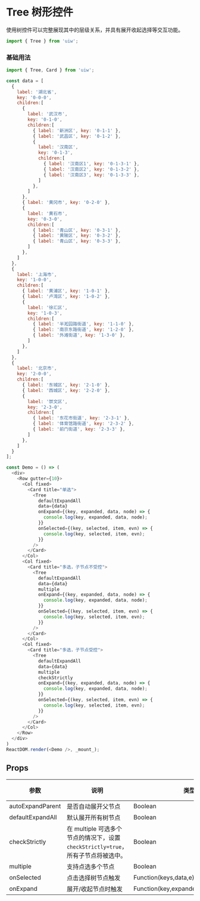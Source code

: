 Tree 树形控件
===

使用树控件可以完整展现其中的层级关系，并具有展开收起选择等交互功能。

```jsx
import { Tree } from 'uiw';
```

### 基础用法

<!--DemoStart,bgWhite,codePen--> 
```js
import { Tree, Card } from 'uiw';

const data = [
  {
    label: '湖北省',
    key: '0-0-0',
    children:[
      {
        label: '武汉市',
        key: '0-1-0',
        children:[
          { label: '新洲区', key: '0-1-1' },
          { label: '武昌区', key: '0-1-2' },
          {
            label: '汉南区',
            key: '0-1-3',
            children:[
              { label: '汉南区1', key: '0-1-3-1' },
              { label: '汉南区2', key: '0-1-3-2' },
              { label: '汉南区3', key: '0-1-3-3' },
            ]
          },
        ]
      },
      { label: '黄冈市', key: '0-2-0' },
      {
        label: '黄石市',
        key: '0-3-0',
        children:[
          { label: '青山区', key: '0-3-1' },
          { label: '黄陂区', key: '0-3-2' },
          { label: '青山区', key: '0-3-3' },
        ]
      },
    ]
  },
  {
    label: '上海市',
    key: '1-0-0',
    children:[
      { label: '黄浦区', key: '1-0-1' },
      { label: '卢湾区', key: '1-0-2' },
      {
        label: '徐汇区',
        key: '1-0-3',
        children:[
          { label: '半淞园路街道', key: '1-1-0' },
          { label: '南京东路街道', key: '1-2-0' },
          { label: '外滩街道', key: '1-3-0' },
        ]
      },
    ]
  },
  {
    label: '北京市',
    key: '2-0-0',
    children:[
      { label: '东城区', key: '2-1-0' },
      { label: '西城区', key: '2-2-0' },
      {
        label: '崇文区',
        key: '2-3-0',
        children:[
          { label: '东花市街道', key: '2-3-1' },
          { label: '体育馆路街道', key: '2-3-2' },
          { label: '前门街道', key: '2-3-3' },
        ]
      },
    ]
  }
];

const Demo = () => (
  <div>
    <Row gutter={10}>
      <Col fixed>
        <Card title="单选">
          <Tree
            defaultExpandAll
            data={data}
            onExpand={(key, expanded, data, node) => {
              console.log(key, expanded, data, node);
            }}
            onSelected={(key, selected, item, evn) => {
              console.log(key, selected, item, evn);
            }}
          />
        </Card>
      </Col>
      <Col fixed>
        <Card title="多选，子节点不受控">
          <Tree
            defaultExpandAll
            data={data}
            multiple
            onExpand={(key, expanded, data, node) => {
              console.log(key, expanded, data, node);
            }}
            onSelected={(key, selected, item, evn) => {
              console.log(key, selected, item, evn);
            }}
          />
        </Card>
      </Col>
      <Col fixed>
        <Card title="多选，子节点受控">
          <Tree
            defaultExpandAll
            data={data}
            multiple
            checkStrictly
            onExpand={(key, expanded, data, node) => {
              console.log(key, expanded, data, node);
            }}
            onSelected={(key, selected, item, evn) => {
              console.log(key, selected, item, evn);
            }}
          />
        </Card>
      </Col>
    </Row>
  </div>
)
ReactDOM.render(<Demo />, _mount_);
```
<!--End-->


## Props

| 参数 | 说明 | 类型 | 默认值 |
|--------- |-------- |--------- |-------- |
| autoExpandParent | 是否自动展开父节点 | Boolean | true |
| defaultExpandAll | 默认展开所有树节点 | Boolean | false |
| checkStrictly | 在 multiple 可选多个节点的情况下，设置 `checkStrictly=true`，所有子节点将被选中。 | Boolean | false |
| multiple | 支持点选多个节点 | Boolean | false |
| onSelected | 点击选择树节点触发 | Function(keys,data,e) | - |
| onExpand | 展开/收起节点时触发 | Function(key,expanded:bool,data,node) | - |
